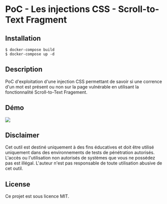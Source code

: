 # PoC - Les injections CSS - Scroll-to-Text Fragment

## Installation

```
$ docker-compose build
$ docker-compose up -d
```



## Description

PoC d'exploitation d'une injection CSS permettant de savoir si une corrence d'un mot est présent ou non sur la page vulnérable en utilisant la fonctionnalité Scroll-to-Text Fragement.

## Démo

![](https://github.com/Sharpforce/PoC-CSS-injection/blob/master/les-injections-css-scroll-to-text-fragment/demo/demo.gif)

## Disclaimer

Cet outil est destiné uniquement à des fins éducatives et doit être utilisé uniquement dans des environnements de tests de pénétration autorisés. L'accès ou l'utilisation non autorisés de systèmes que vous ne possédez pas est illégal. L'auteur n'est pas responsable de toute utilisation abusive de cet outil.

## License

Ce projet est sous licence MIT.
